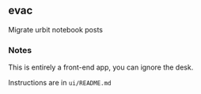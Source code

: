 ## evac

Migrate urbit notebook posts

### Notes

This is entirely a front-end app, you can ignore the desk.

Instructions are in `ui/README.md`
